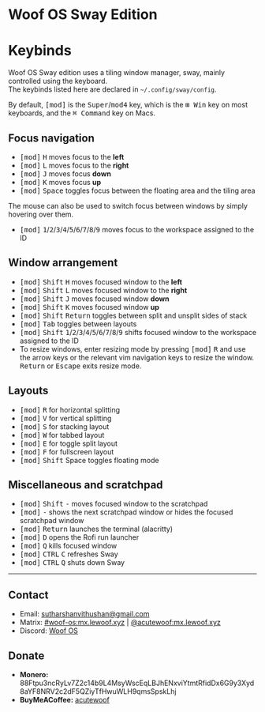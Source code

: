 # Woof OS Sway Edition

# Keybinds

Woof OS Sway edition uses a tiling window manager, sway, mainly controlled using the keyboard.  
The keybinds listed here are declared in `~/.config/sway/config`.

By default, <kbd>[mod]</kbd> is the <kbd>Super</kbd>/<kbd>mod4</kbd> key, which is the <kbd>⊞ Win</kbd> key on most keyboards, and the <kbd>⌘ Command</kbd> key on Macs.

## Focus navigation

- <kbd>[mod]</kbd> <kbd>H</kbd> moves focus to the **left**
- <kbd>[mod]</kbd> <kbd>L</kbd> moves focus to the **right**
- <kbd>[mod]</kbd> <kbd>J</kbd> moves focus **down**
- <kbd>[mod]</kbd> <kbd>K</kbd> moves focus **up**
- <kbd>[mod]</kbd> <kbd>Space</kbd> toggles focus between the floating area and the tiling area

The mouse can also be used to switch focus between windows by simply hovering over them.

- <kbd>[mod]</kbd> <kbd>1</kbd>/<kbd>2</kbd>/<kbd>3</kbd>/<kbd>4</kbd>/<kbd>5</kbd>/<kbd>6</kbd>/<kbd>7</kbd>/<kbd>8</kbd>/<kbd>9</kbd> moves focus to the workspace assigned to the ID

## Window arrangement

- <kbd>[mod]</kbd> <kbd>Shift</kbd> <kbd>H</kbd> moves focused window to the **left**
- <kbd>[mod]</kbd> <kbd>Shift</kbd> <kbd>L</kbd> moves focused window to the **right**
- <kbd>[mod]</kbd> <kbd>Shift</kbd> <kbd>J</kbd> moves focused window **down**
- <kbd>[mod]</kbd> <kbd>Shift</kbd> <kbd>K</kbd> moves focused window **up**
- <kbd>[mod]</kbd> <kbd>Shift</kbd> <kbd>Return</kbd> toggles between split and unsplit sides of stack
- <kbd>[mod]</kbd> <kbd>Tab</kbd> toggles between layouts
- <kbd>[mod]</kbd> <kbd>Shift</kbd> <kbd>1</kbd>/<kbd>2</kbd>/<kbd>3</kbd>/<kbd>4</kbd>/<kbd>5</kbd>/<kbd>6</kbd>/<kbd>7</kbd>/<kbd>8</kbd>/<kbd>9</kbd> shifts focused window to the workspace assigned to the ID
- To resize windows, enter resizing mode by pressing <kbd>[mod]</kbd> <kbd>R</kbd> and use the arrow keys or the relevant vim navigation keys to resize the window.  
  <kbd>Return</kbd> or <kbd>Escape</kbd> exits resize mode.

## Layouts

- <kbd>[mod]</kbd> <kbd>R</kbd> for horizontal splitting
- <kbd>[mod]</kbd> <kbd>V</kbd> for vertical splitting
- <kbd>[mod]</kbd> <kbd>S</kbd> for stacking layout
- <kbd>[mod]</kbd> <kbd>W</kbd> for tabbed layout
- <kbd>[mod]</kbd> <kbd>E</kbd> for toggle split layout
- <kbd>[mod]</kbd> <kbd>F</kbd> for fullscreen layout
- <kbd>[mod]</kbd> <kbd>Shift</kbd> Space toggles floating mode

## Miscellaneous and scratchpad

- <kbd>[mod]</kbd> <kbd>Shift</kbd> <kbd>-</kbd> moves focused window to the scratchpad
- <kbd>[mod]</kbd> <kbd>-</kbd> shows the next scratchpad window or hides the focused scratchpad window
- <kbd>[mod]</kbd> <kbd>Return</kbd> launches the terminal (alacritty)
- <kbd>[mod]</kbd> <kbd>D</kbd> opens the Rofi run launcher
- <kbd>[mod]</kbd> <kbd>Q</kbd> kills focused window
- <kbd>[mod]</kbd> <kbd>CTRL</kbd> <kbd>C</kbd> refreshes Sway
- <kbd>[mod]</kbd> <kbd>CTRL</kbd> <kbd>Q</kbd> shuts down Sway

---

## Contact

- Email: [sutharshanvithushan@gmail.com](mailto:sutharshanvithushan@gmail.com)
- Matrix: [#woof-os:mx.lewoof.xyz](https://matrix.to/#/#woof-os:matrix.org) | [@acutewoof:mx.lewoof.xyz](https://matrix.to/#/@acutewoof:matrix.org)
- Discord: [Woof OS](https://discord.gg/2G2yGUAXUS)

## Donate

- **Monero:** 88Ftpu3ncRyLv7Z2c14b9L4MsyWscEqLBJhENxviYtmtRfidDx6G9y3Xyd8aYF8NRV2c2dF5QZiyTfHwuWLH9qmsSpskLhj
- **BuyMeACoffee:** [acutewoof](https://buymeacoffee.com/acutewoof)
